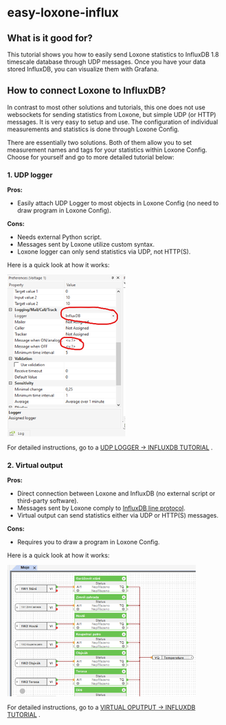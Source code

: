 # easy-loxone-influx


## What is it good for?

This tutorial shows you how to easily send Loxone statistics to InfluxDB 1.8 timescale database through UDP messages. Once you have your data stored InfluxDB, you can visualize them with Grafana.

## How to connect Loxone to InfluxDB?

In contrast to most other solutions and tutorials, this one does not use websockets for sending statistics from Loxone, but simple UDP (or HTTP) messages. It is very easy to setup and use. The configuration of individual measurements and statistics is done through Loxone Config. 

There are essentially two solutions. Both of them allow you to set measurement names and tags for your statistics within Loxone Config. Choose for yourself and go to more detailed tutorial below:

### 1. UDP logger

**Pros:**

* Easily attach UDP Logger to most objects in Loxone Config (no need to draw program in Loxone Config). 

**Cons:**

* Needs external Python script.
* Messages sent by Loxone utilize custom syntax.
* Loxone logger can only send statistics via UDP, not HTTP(S).

Here is a quick look at how it works:

<img src="/pics/02.png" alt="02" style="zoom:100%;" />

For detailed instructions, go to a [UDP LOGGER -> INFLUXDB TUTORIAL](https://github.com/budulinek/easy-loxone-influx/blob/master/1.UDP%20logger.md) .

### 2. Virtual output

**Pros:**

* Direct connection between Loxone and InfluxDB (no external script or third-party software).
* Messages sent by Loxone comply to [InfluxDB line protocol](https://docs.influxdata.com/influxdb/v1.8/write_protocols/line_protocol_tutorial/).
* Virtual output can send statistics either via UDP or HTTP(S) messages.

**Cons:**

* Requires you to draw a program in Loxone Config.

Here is a quick look at how it works:

<img src="/pics/10.png" alt="10" style="zoom:100%;" />

For detailed instructions, go to a [VIRTUAL OPUTPUT -> INFLUXDB TUTORIAL](https://github.com/budulinek/easy-loxone-influx/blob/master/2.Virtual%20output.md) .
